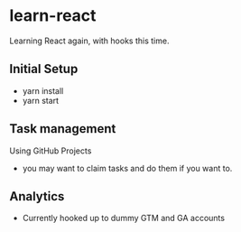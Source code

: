 # learn-react
Learning React again, with hooks this time.

## Initial Setup
- yarn install
- yarn start

## Task management
Using GitHub Projects
- you may want to claim tasks and do them if you want to.

## Analytics
- Currently hooked up to dummy GTM and GA accounts
